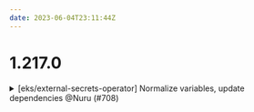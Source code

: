 ```yaml
---
date: 2023-06-04T23:11:44Z
---
```


# 1.217.0

<details>
  <summary>[eks/external-secrets-operator] Normalize variables, update dependencies @Nuru (#708)</summary>

### what

For `eks/external-secrets-operator`:

* Normalize variables, update dependencies
* Exclude Kubernetes provider v2.21.0

### why

* Bring in line with other Helm-based modules
* Take advantage of improvements in dependencies

### references

* [Breaking change in Kubernetes provider v2.21.0](https://github.com/hashicorp/terraform-provider-kubernetes/pull/2084)



</details>